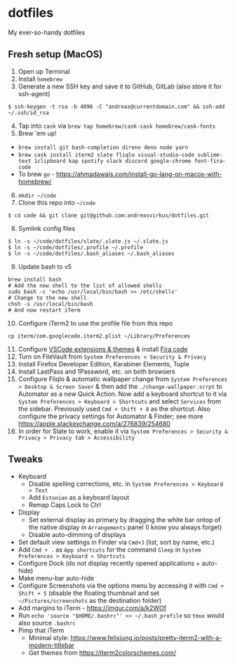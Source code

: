 # dotfiles
My ever-so-handy dotfiles

## Fresh setup (MacOS)

1. Open up Terminal
2. Install `homebrew`
3. Generate a new SSH key and save it to GitHub, GitLab (also store it for ssh-agent)
```
$ ssh-keygen -t rsa -b 4096 -C "andreas@currentdomain.com" && ssh-add ~/.ssh/id_rsa
```
4. Tap into `cask` via `brew tap homebrew/cask-cask homebrew/cask-fonts`
5. Brew 'em up! 
  - `brew install git bash-completion direnv deno node yarn`
  - `brew cask install iterm2 slate fliqlo visual-studio-code sublime-text 1clipboard kap spotify slack discord google-chrome font-fira-code`
  - To brew `go` - https://ahmadawais.com/install-go-lang-on-macos-with-homebrew/
6. `mkdir ~/code`
7. Clone this repo into `~/code`
```
$ cd code && git clone git@github.com:andreasvirkus/dotfiles.git
```
8. Symlink config files
```
$ ln -s ~/code/dotfiles/slate/.slate.js ~/.slate.js
$ ln -s ~/code/dotfiles/.profile ~/.profile
$ ln -s ~/code/dotfiles/.bash_aliases ~/.bash_aliases
```
9. Update bash to v5
```
brew install bash
# Add the new shell to the list of allowed shells
sudo bash -c 'echo /usr/local/bin/bash >> /etc/shells'
# Change to the new shell
chsh -s /usr/local/bin/bash
# And now restart iTerm
```
10. Configure iTerm2 to use the profile file from this repo
```
cp iterm/com.googlecode.iterm2.plist ~/Library/Preferences
```
11. Configure [VSCode extensions & themes](./vscode) & install [Fira code](https://github.com/tonsky/FiraCode)
12. Turn on FileVault from `System Preferences > Security & Privacy`
13. Install Firefox Developer Edition, Karabiner Elements, Tuple
14. Install LastPass and 1Password, etc. on both browsers
15. Configure Fliqlo & automatic wallpaper change from `System Preferences > Desktop & Screen Saver` &
then add the `./change-wallpaper.scrpt` to Automator as a new Quick Action. Now add a keyboard
shortcut to it via `System Preferences > Keyboard > Shortcuts` and select `Services` from
the sidebar. Previously used `Cmd + Shift + 8` as the shortcut. Also configure the privacy 
settings for Automator & Finder; see more https://apple.stackexchange.com/a/276839/254680
16. In order for Slate to work, enable it via `System Preferences > Security & Privacy > Privacy tab > Accessibility`

## Tweaks

- Keyboard
  - Disable spelling corrections, etc. in `System Preferences > Keyboard > Text`
  - Add `Estonian` as a keyboard layout
  - Remap Caps Lock to Ctrl
- Display
  - Set external display as primary by dragging the white bar ontop of the native display in `Arrangements` panel (I know you always forget)
  - Disable auto-dimming of displays
- Set default view settings in Finder via `Cmd+J` (list, sort by name, etc.)
- Add `Cmd + .` as `App shortcuts` for the command `Sleep` in `System Preferences > Keyboard > Shortcuts`
- Configure Dock (do not display recently opened applications + auto-hide)
- Make menu-bar auto-hide
- Configure Screenshots via the options menu by accessing it with `Cmd + Shift + 5` (disable the floating thumbnail and set `~/Pictures/screenshots` as the destination folder)
- Add margins to iTerm - https://imgur.com/a/k2WOf
- Run `echo 'source "$HOME/.bashrc"' >> ~/.bash_profile` so `tmux` would also source `.bashrc`
- Pimp that iTerm
  - Minimal style: https://www.felixjung.io/posts/pretty-iterm2-with-a-modern-titlebar
  - Get themes from https://iterm2colorschemes.com/
